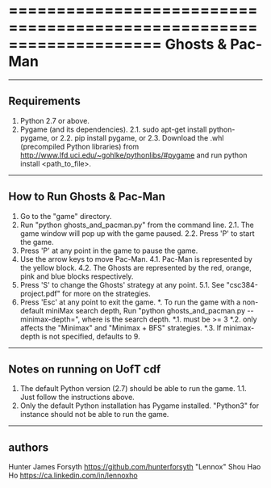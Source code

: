 ====================================================================
                          Ghosts & Pac-Man
====================================================================

------------
Requirements
------------
1. Python 2.7 or above.
2. Pygame (and its dependencies).
    2.1. sudo apt-get install python-pygame, or
    2.2. pip install pygame, or
    2.3. Download the .whl (precompiled Python libraries) from
         http://www.lfd.uci.edu/~gohlke/pythonlibs/#pygame and
         run python install <path_to_file>.


---------------------------
How to Run Ghosts & Pac-Man
---------------------------
1. Go to the "game" directory.
2. Run "python ghosts_and_pacman.py" from the command line.
    2.1. The game window will pop up with the game paused.
    2.2. Press 'P' to start the game.
3. Press 'P' at any point in the game to pause the game.
4. Use the arrow keys to move Pac-Man.
    4.1. Pac-Man is represented by the yellow block.
    4.2. The Ghosts are represented by the red, orange, pink and blue
         blocks respectively.
5. Press 'S' to change the Ghosts' strategy at any point.
    5.1. See "csc384-project.pdf" for more on the strategies.
6. Press 'Esc' at any point to exit the game.
*. To run the game with a non-default miniMax search depth,
   Run "python ghosts_and_pacman.py --minimax-depth=<depth>", where
   <depth> is the search depth.
   *.1. <depth> must be >= 3
   *.2. <depth> only affects the "Minimax" and "Minimax + BFS" strategies.
   *.3. If minimax-depth is not specified, <depth> defaults to 9.


----------------------------
Notes on running on UofT cdf
----------------------------
1. The default Python version (2.7) should be able to run the game.
   1.1. Just follow the instructions above.
2. Only the default Python installation has Pygame installed. "Python3"
   for instance should not be able to run the game.


-------
authors
-------
Hunter James Forsyth   https://github.com/hunterforsyth
"Lennox" Shou Hao Ho   https://ca.linkedin.com/in/lennoxho